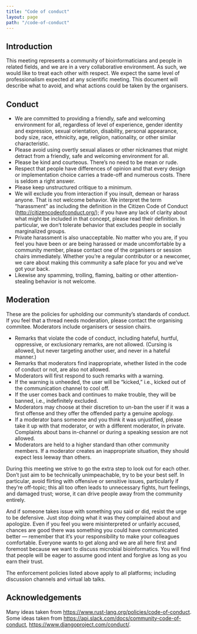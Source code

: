 ```yaml
---
title: "Code of conduct"
layout: page
path: "/code-of-conduct"
---
```


## Introduction
This meeting represents a community of bioinformaticians and people in related fields, and we are in a very collaborative environment. As such, we would like to treat each other with respect. We expect the same level of professionalism expected at any scientific meeting. This document will describe what to avoid, and what actions could be taken by the organisers.

## Conduct
* We are committed to providing a friendly, safe and welcoming environment for all, regardless of level of experience, gender identity and expression, sexual orientation, disability, personal appearance, body size, race, ethnicity, age, religion, nationality, or other similar characteristic.
* Please avoid using overtly sexual aliases or other nicknames that might detract from a friendly, safe and welcoming environment for all.
* Please be kind and courteous. There’s no need to be mean or rude.
* Respect that people have differences of opinion and that every design or implementation choice carries a trade-off and numerous costs. There is seldom a right answer.
* Please keep unstructured critique to a minimum.
* We will exclude you from interaction if you insult, demean or harass anyone. That is not welcome behavior. We interpret the term “harassment” as including the definition in the Citizen Code of Conduct (http://citizencodeofconduct.org/); if you have any lack of clarity about what might be included in that concept, please read their definition. In particular, we don’t tolerate behavior that excludes people in socially marginalized groups.
* Private harassment is also unacceptable. No matter who you are, if you feel you have been or are being harassed or made uncomfortable by a community member, please contact one of the organisers or session chairs immediately. Whether you’re a regular contributor or a newcomer, we care about making this community a safe place for you and we’ve got your back.
* Likewise any spamming, trolling, flaming, baiting or other attention-stealing behavior is not welcome.

## Moderation
These are the policies for upholding our community’s standards of conduct. If you feel that a thread needs moderation, please contact the organising commitee. Moderators include organisers or session chairs. 

* Remarks that violate the code of conduct, including hateful, hurtful, oppressive, or exclusionary remarks, are not allowed. (Cursing is allowed, but never targeting another user, and never in a hateful manner.)
* Remarks that moderators find inappropriate, whether listed in the code of conduct or not, are also not allowed.
* Moderators will first respond to such remarks with a warning.
* If the warning is unheeded, the user will be “kicked,” i.e., kicked out of the communication channel to cool off.
* If the user comes back and continues to make trouble, they will be banned, i.e., indefinitely excluded.
* Moderators may choose at their discretion to un-ban the user if it was a first offense and they offer the offended party a genuine apology.
* If a moderator bans someone and you think it was unjustified, please take it up with that moderator, or with a different moderator, in private. Complaints about bans in-channel or during a speaking session are not allowed.
* Moderators are held to a higher standard than other community members. If a moderator creates an inappropriate situation, they should expect less leeway than others.

During this meeting we strive to go the extra step to look out for each other. Don’t just aim to be technically unimpeachable, try to be your best self. In particular, avoid flirting with offensive or sensitive issues, particularly if they’re off-topic; this all too often leads to unnecessary fights, hurt feelings, and damaged trust; worse, it can drive people away from the community entirely.

And if someone takes issue with something you said or did, resist the urge to be defensive. Just stop doing what it was they complained about and apologize. Even if you feel you were misinterpreted or unfairly accused, chances are good there was something you could have communicated better — remember that it’s your responsibility to make your colleagues comfortable. Everyone wants to get along and we are all here first and foremost because we want to discuss microbial bioinformatics. You will find that people will be eager to assume good intent and forgive as long as you earn their trust.

The enforcement policies listed above apply to all platforms; including discussion channels and virtual lab talks. 


## Acknowledgements
Many ideas taken from https://www.rust-lang.org/policies/code-of-conduct.  Some ideas taken from https://api.slack.com/docs/community-code-of-conduct, https://www.djangoproject.com/conduct/.
